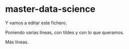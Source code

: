 # master-data-science
Y vamos a editar este fichero.

Poniendo varias líneas, con tildes y con lo que queramos.

Más líneas.


